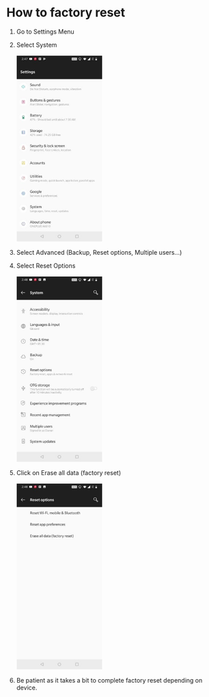 # How to factory reset

1.  Go to Settings Menu

2.  Select System\
    \
     <img src="../images/fr1.jpg" alt="drawing" width="200"/>

3.  Select Advanced (Backup, Reset options, Multiple users...)

4.  Select Reset Options\
    \
     <img src="../images/fr2.jpg" alt="drawing" width="200"/>

5.  Click on Erase all data (factory reset) \
    \
     <img src="../images/fr3.jpg" alt="drawing" width="200"/>

6.  Be patient as it takes a bit to complete factory reset depending on device.
